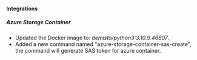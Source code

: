 
#### Integrations
##### Azure Storage Container
- Updated the Docker image to: *demisto/python3:3.10.9.46807*.
- Added a new command named "azure-storage-container-sas-create", the command will generate SAS token for azure container. 

